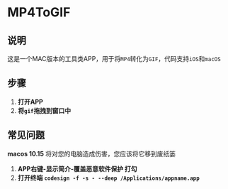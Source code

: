 # MP4ToGIF

## 说明

这是一个MAC版本的工具类APP，用于将`MP4`转化为`GIF`，代码支持`iOS`和`macOS`

## 步骤

1. **打开APP**
2. **将`gif`拖拽到窗口中**

## 常见问题

**macos 10.15** 将对您的电脑造成伤害，您应该将它移到废纸篓

1. **APP右键-显示简介-覆盖恶意软件保护 打勾**
2. **打开终端 `codesign -f -s - --deep /Applications/appname.app`**

